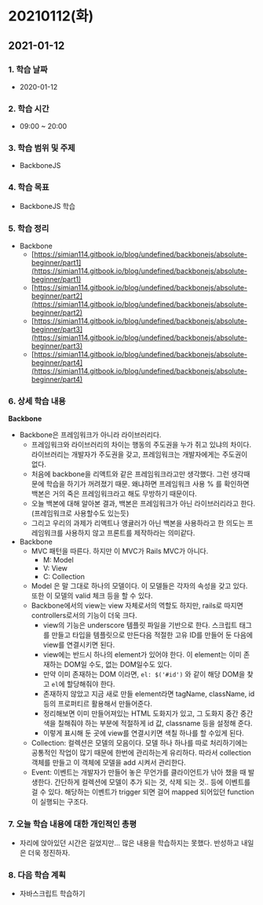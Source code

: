 # 20210112\(화\)

## 2021-01-12

### 1. 학습 날짜

* 2020-01-12

### 2. 학습 시간

* 09:00 ~ 20:00

### 3. 학습 범위 및 주제

* BackboneJS

### 4. 학습 목표

* BackboneJS 학습

### 5. 학습 정리

* Backbone
  * [https://simian114.gitbook.io/blog/undefined/backbonejs/absolute-beginner/part1](https://simian114.gitbook.io/blog/undefined/backbonejs/absolute-beginner/part1)
  * [https://simian114.gitbook.io/blog/undefined/backbonejs/absolute-beginner/part2](https://simian114.gitbook.io/blog/undefined/backbonejs/absolute-beginner/part2)
  * [https://simian114.gitbook.io/blog/undefined/backbonejs/absolute-beginner/part3](https://simian114.gitbook.io/blog/undefined/backbonejs/absolute-beginner/part3)
  * [https://simian114.gitbook.io/blog/undefined/backbonejs/absolute-beginner/part4](https://simian114.gitbook.io/blog/undefined/backbonejs/absolute-beginner/part4)

### 6. 상세 학습 내용

**Backbone**

* Backbone은 프레임워크가 아니라 라이브러리다.
  * 프레임워크와 라이브러리의 차이는 행동의 주도권을 누가 쥐고 있냐의 차이다. 라이브러리는 개발자가 주도권을 갖고, 프레임워크는 개발자에게는 주도권이 없다.
  * 처음에 backbone을 리액트와 같은 프레임워크라고만 생각했다. 그런 생각때문에 학습을 하기가 꺼려졌기 때문. 왜냐하면 프레임워크 사용 % 를 확인하면 백본은 거의 죽은 프레임워크라고 해도 무방하기 때문이다.
  * 오늘 백본에 대해 알아본 결과, 백본은 프레임워크가 아닌 라이브러리라고 한다. \(프레임워크로 사용할수도 있는듯\)
  * 그리고 우리의 과제가 리액트나 앵귤러가 아닌 백본을 사용하라고 한 의도는 프레임워크를 사용하지 않고 프론트를 제작하라는 의미같다.
* Backbone
  * MVC 패턴을 따른다. 하지만 이 MVC가 Rails MVC가 아니다.
    * M: Model
    * V: View
    * C: Collection
  * Model 은 말 그대로 하나의 모델이다. 이 모델들은 각자의 속성을 갖고 있다. 또한 이 모델의 valid 체크 등을 할 수 있다.
  * Backbone에서의 view는 view 자체로서의 역할도 하지만, rails로 따지면 controllers로서의 기능이 더욱 크다.
    * view의 기능은 underscore 템플릿 파일을 기반으로 한다. 스크립트 태그를 만들고 타입을 템플릿으로 만든다음 적절한 고유 ID를 만들어 둔 다음에 view를 연결시키면 된다.
    * view에는 반드시 하나의 element가 있어야 한다. 이 element는 이미 존재하는 DOM일 수도, 없는 DOM일수도 있다.
    * 만약 이미 존재하는 DOM 이라면, `el: $('#id')` 와 같이 해당 DOM을 찾고 `el`에 할당해줘야 한다.
    * 존재하지 않았고 지금 새로 만들 element라면 tagName, className, id 등의 프로퍼티르 활용해서 만들어준다.
    * 정리해보면 이미 만들어져있는 HTML 도화지가 있고, 그 도화지 중간 중간 색을 칠해줘야 하는 부분에 적절하게 id 값, classname 등을 설정해 준다.
    * 이렇게 표시해 둔 곳에 view를 연결시키면 색칠 하나를 할 수있게 된다.
  * Collection: 컬렉션은 모델의 모음이다. 모델 하나 하나를 따로 처리하기에는 공통적인 작업이 많기 때문에 한번에 관리하는게 유리하다. 따라서 collection 객체를 만들고 이 객체에 모델을 add 시켜서 관리한다.
  * Event: 이벤트는 개발자가 만들어 놓은 무언가를 클라이언트가 낚아 챘을 때 발생한다. 간단하게 컬렉션에 모델이 추가 되는 것, 삭제 되는 것.. 등에 이벤트를 걸 수 있다. 해당하는 이벤트가 trigger 되면 걸어 mapped 되어있던 function 이  실행되는 구조다.

### 7. 오늘 학습 내용에 대한 개인적인 총평

* 자리에 앉아있던 시간은 길었지만... 많은 내용을 학습하지는 못했다. 반성하고 내일은 더욱 정진하자.

### 8. 다음 학습 계획

* 자바스크립트 학습하기

